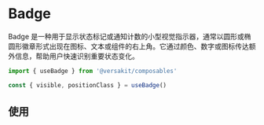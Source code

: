 # Badge

Badge 是一种用于显示状态标记或通知计数的小型视觉指示器，通常以圆形或椭圆形徽章形式出现在图标、文本或组件的右上角。它通过颜色、数字或图标传达额外信息，帮助用户快速识别重要状态变化。

```Typescript
import { useBadge } from '@versakit/composables'

const { visible, positionClass } = useBadge()
```

## 使用

<demo vue="./example/index.vue" />
